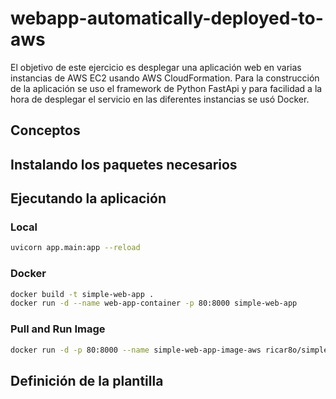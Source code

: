 # webapp-automatically-deployed-to-aws
El objetivo de este ejercicio es desplegar una aplicación web en varias instancias de AWS EC2 usando AWS CloudFormation. Para la construcción de la aplicación se uso el framework de Python FastApi y para facilidad a la hora de desplegar el servicio en las diferentes instancias se usó Docker.

## Conceptos


## Instalando los paquetes necesarios

## Ejecutando la aplicación

### Local

```Bash
uvicorn app.main:app --reload
```

### Docker

```Bash
docker build -t simple-web-app .
docker run -d --name web-app-container -p 80:8000 simple-web-app
```

### Pull and Run Image

```Bash
docker run -d -p 80:8000 --name simple-web-app-image-aws ricar8o/simple-webapp-fastapi
```

## Definición de la plantilla